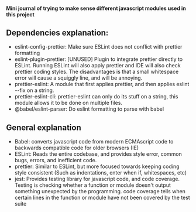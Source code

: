 #### Mini journal of trying to make sense different javascript modules used in this project

## Dependencies explanation:
- eslint-config-prettier: Make sure ESLint does not conflict with prettier formatting
- eslint-plugin-prettier: [UNUSED] Plugin to integrate prettier directly to ESLint. Running ESLint will also apply prettier and IDE will also check prettier coding styles. The disadvantages is that a small whitespace error will cause a squiggly line, and will be annoying.
- prettier-eslint: A module that first applies prettier, and then applies eslint --fix on a string.
- prettier-eslint-cli: prettier-eslint can only do its stuff on a string, this module allows it to be done on multiple files.
- @babel/eslint-parser: Do eslint formatting to parse with babel 

## General explanation
- Babel: converts javascript code from modern ECMAscript code to backwards compatible code for older browsers (IE)
- ESLint: Reads the entire codebase, and provides style error, common bugs, errors, and inefficient code.
- prettier: Similar to ESLint, but more focused towards keeping coding style consistent (Such as indentations, enter when if, whitespaces, etc)
- jest: Provides testing library for javascript code, and code coverage. Testing is checking whether a function or module doesn't output something unexpected by the programming. code coverage tells when certain lines in the function or module have not been covered by the test suite